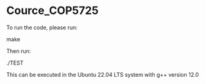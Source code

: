 # Cource_COP5725

To run the code, please run:

make

Then run:

./TEST

This can be executed in the Ubuntu 22.04 LTS system with g++ version 12.0
